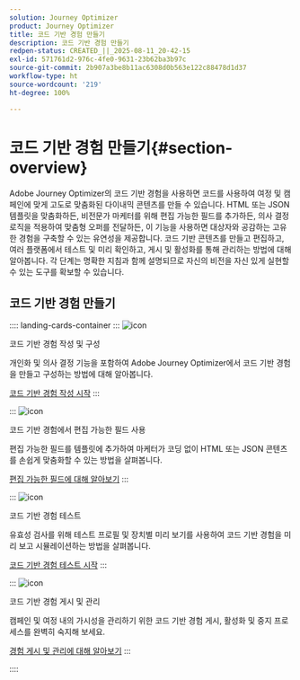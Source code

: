 ```yaml
---
solution: Journey Optimizer
product: Journey Optimizer
title: 코드 기반 경험 만들기
description: 코드 기반 경험 만들기
redpen-status: CREATED_||_2025-08-11_20-42-15
exl-id: 571761d2-976c-4fe0-9631-23b62ba3b97c
source-git-commit: 2b907a3be8b11ac6308d0b563e122c88478d1d37
workflow-type: ht
source-wordcount: '219'
ht-degree: 100%

---
```


# 코드 기반 경험 만들기{#section-overview}

Adobe Journey Optimizer의 코드 기반 경험을 사용하면 코드를 사용하여 여정 및 캠페인에 맞게 고도로 맞춤화된 다이내믹 콘텐츠를 만들 수 있습니다. HTML 또는 JSON 템플릿을 맞춤화하든, 비전문가 마케터를 위해 편집 가능한 필드를 추가하든, 의사 결정 로직을 적용하여 맞춤형 오퍼를 전달하든, 이 기능을 사용하면 대상자와 공감하는 고유한 경험을 구축할 수 있는 유연성을 제공합니다. 코드 기반 콘텐츠를 만들고 편집하고, 여러 플랫폼에서 테스트 및 미리 확인하고, 게시 및 활성화를 통해 관리하는 방법에 대해 알아봅니다. 각 단계는 명확한 지침과 함께 설명되므로 자신의 비전을 자신 있게 실현할 수 있는 도구를 확보할 수 있습니다.

## 코드 기반 경험 만들기

:::: landing-cards-container
:::
![icon](https://cdn.experienceleague.adobe.com/icons/code-branch.svg?lang=ko)

코드 기반 경험 작성 및 구성

개인화 및 의사 결정 기능을 포함하여 Adobe Journey Optimizer에서 코드 기반 경험을 만들고 구성하는 방법에 대해 알아봅니다.

[코드 기반 경험 작성 시작](../using/code-based/create-code-based.md)
:::

:::
![icon](https://cdn.experienceleague.adobe.com/icons/list-check.svg?lang=ko)

코드 기반 경험에서 편집 가능한 필드 사용

편집 가능한 필드를 템플릿에 추가하여 마케터가 코딩 없이 HTML 또는 JSON 콘텐츠를 손쉽게 맞춤화할 수 있는 방법을 살펴봅니다.

[편집 가능한 필드에 대해 알아보기](../using/code-based/code-based-form-fields.md)
:::

:::
![icon](https://cdn.experienceleague.adobe.com/icons/gear.svg?lang=ko)

코드 기반 경험 테스트

유효성 검사를 위해 테스트 프로필 및 장치별 미리 보기를 사용하여 코드 기반 경험을 미리 보고 시뮬레이션하는 방법을 살펴봅니다.

[코드 기반 경험 테스트 시작](../using/code-based/test-code-based.md)
:::

:::
![icon](https://cdn.experienceleague.adobe.com/icons/circle-play.svg?lang=ko)

코드 기반 경험 게시 및 관리

캠페인 및 여정 내의 가시성을 관리하기 위한 코드 기반 경험 게시, 활성화 및 중지 프로세스를 완벽히 숙지해 보세요.

[경험 게시 및 관리에 대해 알아보기](../using/code-based/publish-code-based.md)
:::

::::
